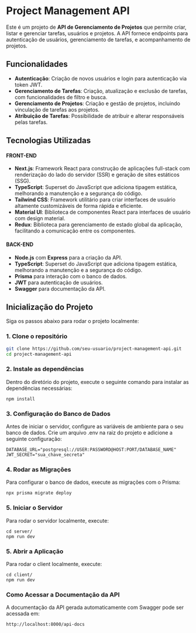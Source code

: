# Project Management API

Este é um projeto de **API de Gerenciamento de Projetos** que permite criar, listar e gerenciar tarefas, usuários e projetos. A API fornece endpoints para autenticação de usuários, gerenciamento de tarefas, e acompanhamento de projetos.

## Funcionalidades

- **Autenticação**: Criação de novos usuários e login para autenticação via token JWT.
- **Gerenciamento de Tarefas**: Criação, atualização e exclusão de tarefas, com funcionalidades de filtro e busca.
- **Gerenciamento de Projetos**: Criação e gestão de projetos, incluindo vinculação de tarefas aos projetos.
- **Atribuição de Tarefas**: Possibilidade de atribuir e alterar responsáveis pelas tarefas.

## Tecnologias Utilizadas

#### FRONT-END

- **Next.js**: Framework React para construção de aplicações full-stack com renderização do lado do servidor (SSR) e geração de sites estáticos (SSG).
- **TypeScript**: Superset do JavaScript que adiciona tipagem estática, melhorando a manutenção e a segurança do código.
- **Tailwind CSS**: Framework utilitário para criar interfaces de usuário altamente customizáveis de forma rápida e eficiente.
- **Material UI**: Biblioteca de componentes React para interfaces de usuário com design material.
- **Redux**: Biblioteca para gerenciamento de estado global da aplicação, facilitando a comunicação entre os componentes.

#### BACK-END

- **Node.js** com **Express** para a criação da API.
- **TypeScript**: Superset do JavaScript que adiciona tipagem estática, melhorando a manutenção e a segurança do código.
- **Prisma** para interação com o banco de dados.
- **JWT** para autenticação de usuários.
- **Swagger** para documentação da API.

## Inicialização do Projeto

Siga os passos abaixo para rodar o projeto localmente:

### 1. Clone o repositório

```bash
git clone https://github.com/seu-usuario/project-management-api.git
cd project-management-api
```

### 2. Instale as dependências

Dentro do diretório do projeto, execute o seguinte comando para instalar as dependências necessárias:

```
npm install
```

### 3. Configuração do Banco de Dados

Antes de iniciar o servidor, configure as variáveis de ambiente para o seu banco de dados. Crie um arquivo .env na raiz do projeto e adicione a seguinte configuração:

```
DATABASE_URL="postgresql://USER:PASSWORD@HOST:PORT/DATABASE_NAME"
JWT_SECRET="sua_chave_secreta"
```

### 4. Rodar as Migrações

Para configurar o banco de dados, execute as migrações com o Prisma:

```
npx prisma migrate deploy
```

### 5. Iniciar o Servidor

Para rodar o servidor localmente, execute:

```
cd server/
npm run dev
```

### 5. Abrir a Aplicação

Para rodar o client localmente, execute:

```
cd client/
npm run dev
```

### Como Acessar a Documentação da API

A documentação da API gerada automaticamente com Swagger pode ser acessada em:

```
http://localhost:8000/api-docs
```
